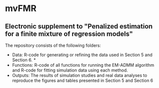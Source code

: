 mvFMR
==========================
## Electronic supplement to "Penalized estimation for a finite mixture of regression models"


The repository consists of the following folders:
* Data: R-code for generating or refining the data used in Section 5 and Section 6.
  * 
* Functions: R-code of all functions for running the EM-ADMM algorithm and R-code for fitting simulation data using each method.
* Outputs: The results of simulation studies and real data analyses to reproduce the figures and tables presented in Section 5 and Section 6
